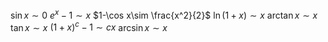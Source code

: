 $\sin x\sim0$
$e^x-1\sim x$
$1-\cos x\sim \frac{x^2}{2}$
$\ln(1+x)\sim x$
$\arctan x\sim x$
$\tan x\sim x$
$(1+x)^c-1\sim cx$
$\arcsin x\sim x$

